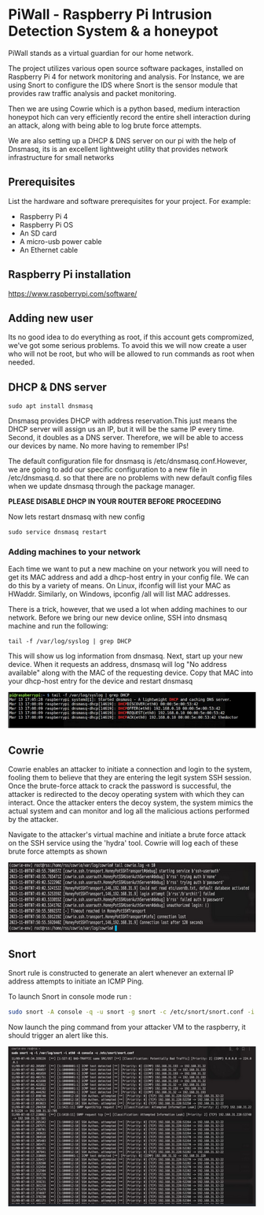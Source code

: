 # PiWall - Raspberry Pi Intrusion Detection System & a honeypot

PiWall stands as a virtual guardian for our home network.

The project utilizes various open source software
packages, installed on Raspberry Pi 4 for
network monitoring and analysis. For Instance, we are using
Snort to configure the IDS where Snort is the sensor module
that provides raw traffic analysis and packet monitoring.

Then we are using Cowrie which is a python based, medium interaction honeypot hich can
very efficiently record the entire shell interaction during an
attack, along with being able to log brute force attempts.

We are also setting up a DHCP & DNS server on our pi with the help of Dnsmasq, its is an excellent lightweight utility that provides network infrastructure for small networks



## Prerequisites

List the hardware and software prerequisites for your project. For example:
- Raspberry Pi 4
- Raspberry Pi OS
- An SD card
- A micro-usb power cable
- An Ethernet cable


## Raspberry Pi installation 

https://www.raspberrypi.com/software/

## Adding new user

Its no good idea to do everything as root, if this account gets compromized, we've got some serious problems. To avoid this we will now create a user who will not be root, but who will be allowed to run commands as root when needed.

## DHCP & DNS server

``` 
sudo apt install dnsmasq 
  ```

Dnsmasq provides DHCP with address reservation.This just means the DHCP server will assign us an IP, but it will be the same IP every time. Second, it doubles as a DNS server. Therefore, we will be able to access our devices by name. No more having to remember IPs!

The default configuration file for dnsmasq is /etc/dnsmasq.conf.However, we are going to add our specific configuration to a new file in /etc/dnsmasq.d. so that there are no problems with new default config files when we update dnsmasq through the package manager.

**PLEASE DISABLE DHCP IN YOUR ROUTER BEFORE PROCEEDING**

Now lets restart dnsmasq with new config

```
sudo service dnsmasq restart
```
### Adding machines to your network

Each time we want to put a new machine on your network you will need to get its MAC address and add a dhcp-host entry in your config file. We can do this by a variety of means. On Linux, ifconfig will list your MAC as HWaddr. Similarly, on Windows, ipconfig /all will list MAC addresses.

There is a trick, however, that we used a lot when adding machines to our network. Before we bring our new device online, SSH into dnsmasq machine and run the following:

```
tail -f /var/log/syslog | grep DHCP
```

This will show us log information from dnsmasq. Next, start up your new device. When it requests an address, dnsmasq will log "No address available" along with the MAC of the requesting device. Copy that MAC into your dhcp-host entry for the device and restart dnsmasq

![mac addr](https://github.com/HelixY2J/PiWall/blob/main/img/mac_addr.png)

## Cowrie

Cowrie enables an
attacker to initiate a connection and login to the system,
fooling them to believe that they are entering the legit system
SSH session. Once the brute-force attack to crack the password is successful, the attacker is redirected to the decoy
operating system with which they can interact. Once the
attacker enters the decoy system, the system mimics the actual
system and can monitor and log all the malicious actions
performed by the attacker.

Navigate to the attacker's virtual machine and initiate a brute force attack on the SSH service using the 'hydra' tool. Cowrie will log each of these brute force attempts as shown

![cowrieLogs](./img/cowrie.png)



## Snort 

Snort rule is constructed to generate an alert
whenever an external IP address attempts to initiate an ICMP Ping.

To launch Snort in console mode run :

```bash
sudo snort -A console -q -u snort -g snort -c /etc/snort/snort.conf -i eth0
```

Now launch the ping command from your attacker VM to the raspberry, it should trigger an alert like this.

![snortAlert](./img/snort.png)
